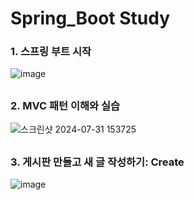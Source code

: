 # Spring_Boot Study
### 1. 스프링 부트 시작
![image](https://github.com/user-attachments/assets/89ca0771-927d-4d51-a709-f90e4e75acc8)
##
### 2. MVC 패턴 이해와 실습
![스크린샷 2024-07-31 153725](https://github.com/user-attachments/assets/0ee08d67-1d9a-418e-a761-32faf740dc5b)
##
### 3. 게시판 만들고 새 글 작성하기: Create
![image](https://github.com/user-attachments/assets/e925b752-30cf-4bc2-a3f1-faea9d21b7c2)






